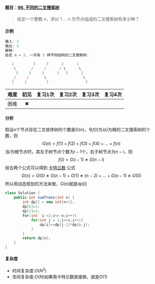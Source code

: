 #### 题目：[96. 不同的二叉搜索树](https://leetcode-cn.com/problems/unique-binary-search-trees/)

> 给定一个整数 *n*，求以 1 ... *n* 为节点组成的二叉搜索树有多少种？

#### 示例

```java
输入: 3
输出: 5
解释:
给定 n = 3, 一共有 5 种不同结构的二叉搜索树:

   1         3     3      2      1
    \       /     /      / \      \
     3     2     1      1   3      2
    /     /       \                 \
   2     1         2                 3
```

| 难度 | 初见 | 复习1次 | 复习2次 | 复习3次 | 复习4次 |
| :--: | :--: | :-----: | :-----: | :-----: | :-----: |
| 困难 |  ✖   |         |         |         |         |

#### 分析

假设$n$个节点存在二叉排序树的个数是$G(n)$，令$f(i)$为以$i$为根的二叉搜索树的个数，则
$$
G(n)=f(1)+f(2)+f(3)+f(4)+...+f(n)
$$
当$i$为根节点时，其左子树节点个数为$i-1$个，右子树节点为$n-i$，则
$$
f(i)=G(i−1)∗G(n−i)
$$
综合两个公式可以得到 [卡特兰数](https://baike.baidu.com/item/卡特兰数) 公式
$$
G(n)=G(0)∗G(n−1)+G(1)∗(n−2)+...+G(n−1)∗G(0)
$$
所以用动态规划的方法来做，$G(n)$就是$dp[i]$

```java
class Solution {
    public int numTrees(int n) {
        int dp[] = new int[n+1];
        dp[0]=1;
        dp[1]=1;
        for(int  i =2;i<= n;i++){
            for(int j = 1;j<=i;j++){
                dp[i]+=dp[j-1]*dp[i-j];
            }
        }
        return dp[n];
    }
}
```



#### 复杂度

- 时间复杂度:$O(N^2)$
- 空间复杂度:$O(N)$如果用卡特兰数直接做，就是$O(1)$